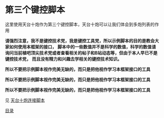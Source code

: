<!--
 * @Coding: utf-8
 * @Author: vector-wlc
 * @Date: 2022-11-19 15:46:28
 * @Description: 
-->
# 第三个键控脚本

这里使用天台十炮作为第三个键控脚本，天台十炮可以让我们体会到多炮列表的作用

**请强烈注意，我不是键控技术党，我是键控工具党，所以示例脚本的目的是教会大家如何使用本框架的接口，** 
**脚本中的一些数值并不是科学的数值，科学的数值请询问当前植吧顶尖技术党或者查看相关的帖子和B站动态等，但由于本人早已不是键控技术党，**
**而且没有精力和兴趣去学相关的键控技术知识。**

**所以不要把示例脚本视作完美无缺的，而只是把他视作学习本框架接口的工具**

**所以不要把示例脚本视作完美无缺的，而只是把他视作学习本框架接口的工具**

**所以不要把示例脚本视作完美无缺的，而只是把他视作学习本框架接口的工具** 

见 [天台十炮连接脚本](./scripts/tian_tai_10/tian_tai_10.cpp)

[目录](./0catalogue.md)